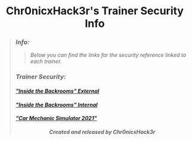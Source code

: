 # <center> Chr0nicxHack3r's Trainer Security Info </center>
>### ***Info:***
>>*Below you can find the links for the security reference linked to each trainer.*<br>
>### ***Trainer Security:***
>#### *["Inside the Backrooms" External](https://github.com/Chr0nicxhack3r/Trainer-Releases/blob/main/Inside-the-Backrooms/External-Trainer/.github/SECURITY.md)*<br>
>#### *["Inside the Backrooms" Internal](https://github.com/Chr0nicxhack3r/Trainer-Releases/blob/main/Inside-the-Backrooms/Internal-Trainer/.github/SECURITY.md)*<br>
>#### *["Car Mechanic Simulator 2021"](https://github.com/Chr0nicxhack3r/Trainer-Releases/blob/main/Car-Mechanic-Simulator-2021(GAMEPASS)/.github/SECURITY.md)*<br>
>###### <center> ***Created and released by Chr0nicxHack3r*** </center>
